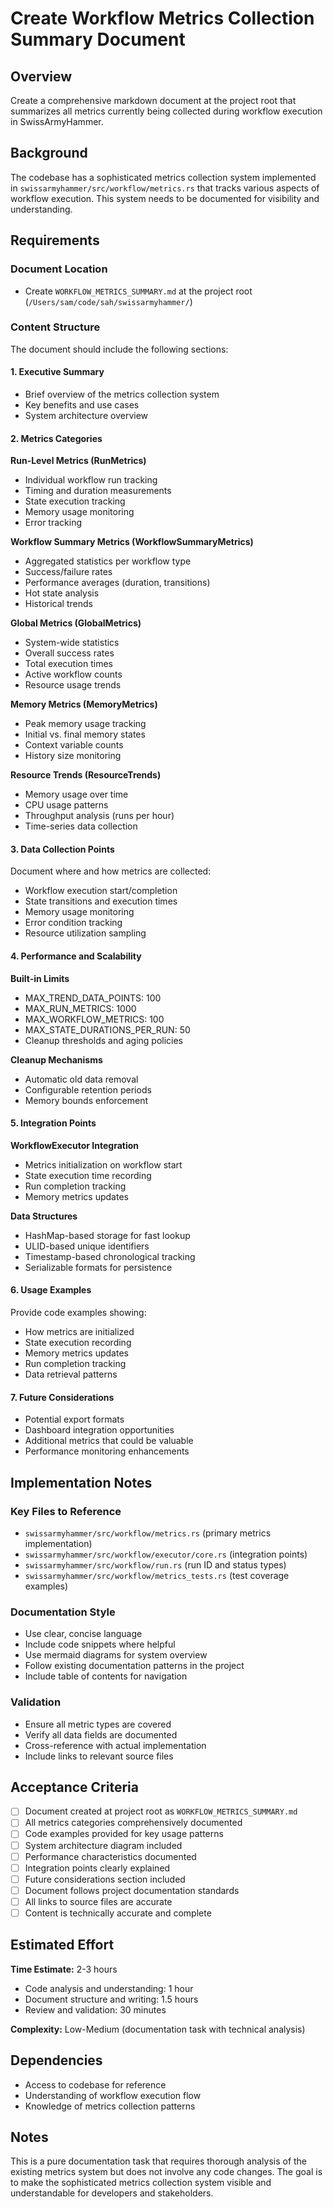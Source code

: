 # Create Workflow Metrics Collection Summary Document

## Overview

Create a comprehensive markdown document at the project root that summarizes all metrics currently being collected during workflow execution in SwissArmyHammer.

## Background

The codebase has a sophisticated metrics collection system implemented in `swissarmyhammer/src/workflow/metrics.rs` that tracks various aspects of workflow execution. This system needs to be documented for visibility and understanding.

## Requirements

### Document Location
- Create `WORKFLOW_METRICS_SUMMARY.md` at the project root (`/Users/sam/code/sah/swissarmyhammer/`)

### Content Structure

The document should include the following sections:

#### 1. Executive Summary
- Brief overview of the metrics collection system
- Key benefits and use cases
- System architecture overview

#### 2. Metrics Categories

**Run-Level Metrics (RunMetrics)**
- Individual workflow run tracking
- Timing and duration measurements  
- State execution tracking
- Memory usage monitoring
- Error tracking

**Workflow Summary Metrics (WorkflowSummaryMetrics)**
- Aggregated statistics per workflow type
- Success/failure rates
- Performance averages (duration, transitions)
- Hot state analysis
- Historical trends

**Global Metrics (GlobalMetrics)**
- System-wide statistics
- Overall success rates
- Total execution times
- Active workflow counts
- Resource usage trends

**Memory Metrics (MemoryMetrics)**
- Peak memory usage tracking
- Initial vs. final memory states
- Context variable counts
- History size monitoring

**Resource Trends (ResourceTrends)**
- Memory usage over time
- CPU usage patterns
- Throughput analysis (runs per hour)
- Time-series data collection

#### 3. Data Collection Points

Document where and how metrics are collected:
- Workflow execution start/completion
- State transitions and execution times
- Memory usage monitoring
- Error condition tracking
- Resource utilization sampling

#### 4. Performance and Scalability

**Built-in Limits**
- MAX_TREND_DATA_POINTS: 100
- MAX_RUN_METRICS: 1000  
- MAX_WORKFLOW_METRICS: 100
- MAX_STATE_DURATIONS_PER_RUN: 50
- Cleanup thresholds and aging policies

**Cleanup Mechanisms**
- Automatic old data removal
- Configurable retention periods
- Memory bounds enforcement

#### 5. Integration Points

**WorkflowExecutor Integration**
- Metrics initialization on workflow start
- State execution time recording
- Run completion tracking
- Memory metrics updates

**Data Structures**
- HashMap-based storage for fast lookup
- ULID-based unique identifiers
- Timestamp-based chronological tracking
- Serializable formats for persistence

#### 6. Usage Examples

Provide code examples showing:
- How metrics are initialized
- State execution recording
- Memory metrics updates
- Run completion tracking
- Data retrieval patterns

#### 7. Future Considerations

- Potential export formats
- Dashboard integration opportunities
- Additional metrics that could be valuable
- Performance monitoring enhancements

## Implementation Notes

### Key Files to Reference
- `swissarmyhammer/src/workflow/metrics.rs` (primary metrics implementation)
- `swissarmyhammer/src/workflow/executor/core.rs` (integration points)
- `swissarmyhammer/src/workflow/run.rs` (run ID and status types)
- `swissarmyhammer/src/workflow/metrics_tests.rs` (test coverage examples)

### Documentation Style
- Use clear, concise language
- Include code snippets where helpful
- Use mermaid diagrams for system overview
- Follow existing documentation patterns in the project
- Include table of contents for navigation

### Validation
- Ensure all metric types are covered
- Verify all data fields are documented
- Cross-reference with actual implementation
- Include links to relevant source files

## Acceptance Criteria

- [ ] Document created at project root as `WORKFLOW_METRICS_SUMMARY.md`
- [ ] All metrics categories comprehensively documented
- [ ] Code examples provided for key usage patterns
- [ ] System architecture diagram included
- [ ] Performance characteristics documented
- [ ] Integration points clearly explained
- [ ] Future considerations section included
- [ ] Document follows project documentation standards
- [ ] All links to source files are accurate
- [ ] Content is technically accurate and complete

## Estimated Effort

**Time Estimate:** 2-3 hours
- Code analysis and understanding: 1 hour
- Document structure and writing: 1.5 hours  
- Review and validation: 30 minutes

**Complexity:** Low-Medium (documentation task with technical analysis)

## Dependencies

- Access to codebase for reference
- Understanding of workflow execution flow
- Knowledge of metrics collection patterns

## Notes

This is a pure documentation task that requires thorough analysis of the existing metrics system but does not involve any code changes. The goal is to make the sophisticated metrics collection system visible and understandable for developers and stakeholders.
